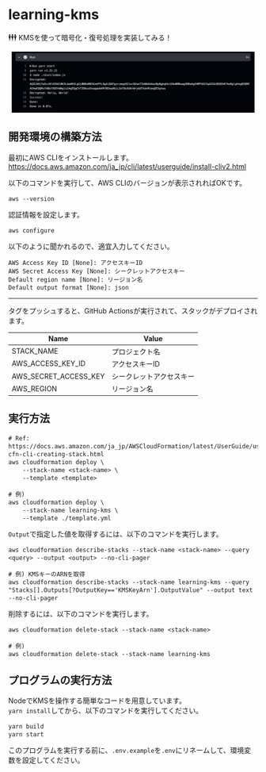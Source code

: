 # learning-kms

🕴🕴🕴 KMSを使って暗号化・復号処理を実装してみる！  

![成果物](./fruit.png)  

## 開発環境の構築方法

最初にAWS CLIをインストールします。  
<https://docs.aws.amazon.com/ja_jp/cli/latest/userguide/install-cliv2.html>  

以下のコマンドを実行して、AWS CLIのバージョンが表示されればOKです。  

```shell
aws --version
```

認証情報を設定します。  

```shell
aws configure
```

以下のように聞かれるので、適宜入力してください。

```shell
AWS Access Key ID [None]: アクセスキーID
AWS Secret Access Key [None]: シークレットアクセスキー
Default region name [None]: リージョン名
Default output format [None]: json
```

---

タグをプッシュすると、GitHub Actionsが実行されて、スタックがデプロイされます。  

| Name | Value |
| --- | --- |
| STACK_NAME | プロジェクト名 |
| AWS_ACCESS_KEY_ID | アクセスキーID |
| AWS_SECRET_ACCESS_KEY | シークレットアクセスキー |
| AWS_REGION | リージョン名 |

## 実行方法

```shell
# Ref: https://docs.aws.amazon.com/ja_jp/AWSCloudFormation/latest/UserGuide/using-cfn-cli-creating-stack.html
aws cloudformation deploy \
    --stack-name <stack-name> \
    --template <template>

# 例)
aws cloudformation deploy \
    --stack-name learning-kms \
    --template ./template.yml
```

`Output`で指定した値を取得するには、以下のコマンドを実行します。  

```shell
aws cloudformation describe-stacks --stack-name <stack-name> --query <query> --output <output> --no-cli-pager

# 例) KMSキーのARNを取得
aws cloudformation describe-stacks --stack-name learning-kms --query "Stacks[].Outputs[?OutputKey=='KMSKeyArn'].OutputValue" --output text --no-cli-pager
```

削除するには、以下のコマンドを実行します。  

```shell
aws cloudformation delete-stack --stack-name <stack-name>

# 例)
aws cloudformation delete-stack --stack-name learning-kms
```

## プログラムの実行方法

NodeでKMSを操作する簡単なコードを用意しています。  
`yarn install`してから、以下のコマンドを実行してください。  

```shell
yarn build
yarn start
```

このプログラムを実行する前に、`.env.example`を`.env`にリネームして、環境変数を設定してください。  
